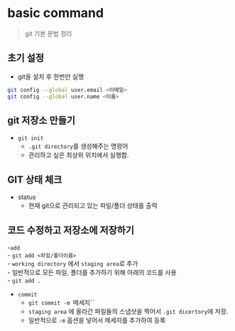 # basic command
> git 기본 문법 정리

## 초기 설정
- git을 설치 후 한번만 실행
```bash
git config --global user.email <이메일>
git config --global user.name <이름>
```

## git 저장소 만들기
- `git init` 
    - `.git directory`를 생성해주는 명령어
    - 관리하고 싶은 최상위 위치에서 실행함.  

## GIT 상태 체크
- status
    - 현재 git으로 관리되고 있는 파일/폴더 상태를 출력

## 코드 수정하고 저장소에 저장하기
-`add`  
    -  `git add <파일/폴더이름>`  
    - `working directory` 에서 `staging area`로 추가  
    - 일반적으로 모든 파일, 폴더를 추가하기 위해 아래의 코드를 사용  
        - `git add .`
- `commit`
    - `git commit -m `메세지``
    - `staging area` 에 올라간 파일들의 스냅샷을 찍어서 `.git dicertory`에 저장. 
    - 일반적으로 `-m` 옵션을 넣어서 메세지를 추가하여 등록
